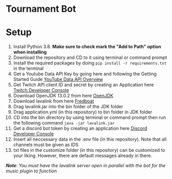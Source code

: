 # Tournament Bot


# Setup

1. Install Python 3.8. **Make sure to check mark the "Add to Path" option when installing**
2. Download the repository and CD to it using terminal or command prompt
3. Install the required packages by doing `pip install -r requirements.txt` in the terminal
4. Get a Youtube Data API Key by going here and following the Getting Started Guide [YouTube Data API Overview](https://developers.google.com/youtube/v3/getting-started)
5. Get Twitch API client ID and secret by creating an Application here [Twitch Developer Console](https://dev.twitch.tv/console)
6. Download OpenJDK 13.0.2 from here [OpenJDK](https://jdk.java.net/archive/)
7. Download lavalink from here [Fredboat](https://ci.fredboat.com/viewLog.html?buildId=lastSuccessful&buildTypeId=Lavalink_Build&tab=artifacts&guest=1)
8. Drag lavalink.jar into the bin folder of the JDK folder
9. Drag application.yml (in this repository) to bin folder in JDK folder
10. CD into the bin directory by using terminal or command prompt then run the following command `java -jar lavalink.jar`
11. Get a discord bot token by creating an application here [Discord Developer Console](https://discord.com/developers/applications)
12. Insert all neccessary data in the .env file (in this repository). Note that all channels must be given as IDS
13. txt files in the customize folder (in this repository) can be customized to your liking. However, there are default messages already in there.

***Note**: You must have the lavalink server open in parallel with the bot for the music plugin to function*
